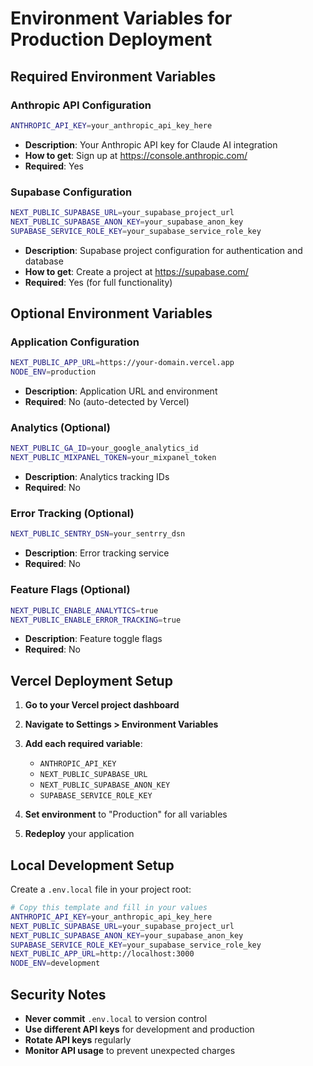 # Environment Variables for Production Deployment

## Required Environment Variables

### Anthropic API Configuration
```bash
ANTHROPIC_API_KEY=your_anthropic_api_key_here
```
- **Description**: Your Anthropic API key for Claude AI integration
- **How to get**: Sign up at https://console.anthropic.com/
- **Required**: Yes

### Supabase Configuration
```bash
NEXT_PUBLIC_SUPABASE_URL=your_supabase_project_url
NEXT_PUBLIC_SUPABASE_ANON_KEY=your_supabase_anon_key
SUPABASE_SERVICE_ROLE_KEY=your_supabase_service_role_key
```
- **Description**: Supabase project configuration for authentication and database
- **How to get**: Create a project at https://supabase.com/
- **Required**: Yes (for full functionality)

## Optional Environment Variables

### Application Configuration
```bash
NEXT_PUBLIC_APP_URL=https://your-domain.vercel.app
NODE_ENV=production
```
- **Description**: Application URL and environment
- **Required**: No (auto-detected by Vercel)

### Analytics (Optional)
```bash
NEXT_PUBLIC_GA_ID=your_google_analytics_id
NEXT_PUBLIC_MIXPANEL_TOKEN=your_mixpanel_token
```
- **Description**: Analytics tracking IDs
- **Required**: No

### Error Tracking (Optional)
```bash
NEXT_PUBLIC_SENTRY_DSN=your_sentrry_dsn
```
- **Description**: Error tracking service
- **Required**: No

### Feature Flags (Optional)
```bash
NEXT_PUBLIC_ENABLE_ANALYTICS=true
NEXT_PUBLIC_ENABLE_ERROR_TRACKING=true
```
- **Description**: Feature toggle flags
- **Required**: No

## Vercel Deployment Setup

1. **Go to your Vercel project dashboard**
2. **Navigate to Settings > Environment Variables**
3. **Add each required variable**:
   - `ANTHROPIC_API_KEY`
   - `NEXT_PUBLIC_SUPABASE_URL`
   - `NEXT_PUBLIC_SUPABASE_ANON_KEY`
   - `SUPABASE_SERVICE_ROLE_KEY`

4. **Set environment** to "Production" for all variables
5. **Redeploy** your application

## Local Development Setup

Create a `.env.local` file in your project root:

```bash
# Copy this template and fill in your values
ANTHROPIC_API_KEY=your_anthropic_api_key_here
NEXT_PUBLIC_SUPABASE_URL=your_supabase_project_url
NEXT_PUBLIC_SUPABASE_ANON_KEY=your_supabase_anon_key
SUPABASE_SERVICE_ROLE_KEY=your_supabase_service_role_key
NEXT_PUBLIC_APP_URL=http://localhost:3000
NODE_ENV=development
```

## Security Notes

- **Never commit** `.env.local` to version control
- **Use different API keys** for development and production
- **Rotate API keys** regularly
- **Monitor API usage** to prevent unexpected charges 